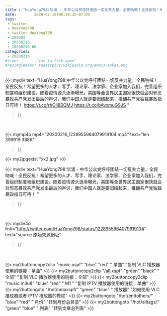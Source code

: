 ```yaml
---
title : "HuaYong798:华涌 - 中华公众党呼吁团结一切反共力量，全民呐喊！全民反抗！希望更多的人才、写手、理论家、法学家、企业家加入我们，完善组织制度和组织建设。随着疫情源头逐渐曝光，美国等全世界民主国家很快就会对邪恶暴政共产党发出最后的声讨，我们中国人就是要团结起来，推翻共产党独裁暴政指日可待！ "
date:        2020-02-16T06:38:30-07:00
tags:
 - twitter
 - HuaYong798
 - twitter_HuaYong798
 - 202002
 - 20200216
 - 20200216_06
categories:
 - 20200216
#icon:        "fas fa-lock-open"
#resImgTeaser: teaserpics/wikipedia.org/emacs-jokes.png
---
```


{{< mydiv text="HuaYong798:中华公众党呼吁团结一切反共力量，全民呐喊！全民反抗！希望更多的人才、写手、理论家、法学家、企业家加入我们，完善组织制度和组织建设。随着疫情源头逐渐曝光，美国等全世界民主国家很快就会对邪恶暴政共产党发出最后的声讨，我们中国人就是要团结起来，推翻共产党独裁暴政指日可待！ https://t.co/rhOii8BQMJ https://t.co/bAvxmuGSJS "
>}}
<br>


{{< mymp4o mp4="20200216_1228955964079919104.mp4"
text="len 396919    388K"
>}}

{{< my2jpgexist "xx2.jpg" >}}<br>



{{< mydiv text="HuaYong798:华涌 - 中华公众党呼吁团结一切反共力量，全民呐喊！全民反抗！希望更多的人才、写手、理论家、法学家、企业家加入我们，完善组织制度和组织建设。随着疫情源头逐渐曝光，美国等全世界民主国家很快就会对邪恶暴政共产党发出最后的声讨，我们中国人就是要团结起来，推翻共产党独裁暴政指日可待！ "
>}}
<br>

{{< mydiv4o link="http://twitter.com/HuaYong798/status/1228955964079919104"
text="source 原始來源網址"
>}}


<br>



{{< my2buttoncopy2clip "music.xspf"        "blue"   "red"    " 单曲"  "复制 VLC 播放器使用的链接：单曲" >}} {{< my2buttoncopy2clip "/all.xspf"         "green"  "black"  " 全部"  "复制 VLC 播放器使用的链接：全部" >}} {{< my2buttoncopy2clip "music.m3u8"        "blue"   "red"    " M1 "    "复制 IPTV 播放器使用的链接：单曲" >}} {{< my2buttongoto      "/hot/helpxspf/"    "green"  "blue"   " 播放器" "如何使用 VLC 播放器或者 IPTV 播放器的教程" >}} {{< my2buttongoto      "/hot/endothers/"   "blue"   "red"    " 月份"   "转到月份总目录" >}} {{< my2buttongoto      "/hot/alltags/"     "green"  "blue"   " 列表"   "转到文章总列表" >}} 
